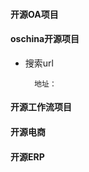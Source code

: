 #### 开源OA项目

#### oschina开源项目

 - 搜索url

   ```
     地址：
   ```




#### 开源工作流项目







#### 开源电商








#### 开源ERP


